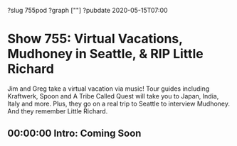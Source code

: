 ?slug 755pod
?graph [""]
?pubdate 2020-05-15T07:00

# Show 755: Virtual Vacations, Mudhoney in Seattle, & RIP Little Richard

Jim and Greg take a virtual vacation via music! Tour guides including Kraftwerk, Spoon and A Tribe Called Quest will take you to Japan, India, Italy and more. Plus, they go on a real trip to Seattle to interview Mudhoney. And they remember Little Richard.

## 00:00:00 Intro: Coming Soon